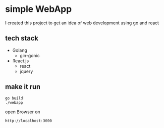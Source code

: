 # simple WebApp

I created this project to get an idea of web development using go and react

## tech stack

+ Golang
    + gin-gonic
+ React.js
    + react
    + jquery

## make it run

```
go build
./webapp
```
open Browser on

`http://localhost:3000`
